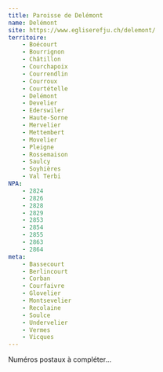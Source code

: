```yaml
---
title: Paroisse de Delémont
name: Delémont
site: https://www.egliserefju.ch/delemont/
territoire:
    - Boécourt
    - Bourrignon
    - Châtillon
    - Courchapoix
    - Courrendlin
    - Courroux
    - Courtételle
    - Delémont
    - Develier
    - Ederswiler
    - Haute-Sorne
    - Mervelier
    - Mettembert
    - Movelier
    - Pleigne
    - Rossemaison
    - Saulcy
    - Soyhières
    - Val Terbi
NPA:
    - 2824
    - 2826
    - 2828
    - 2829
    - 2853
    - 2854
    - 2855
    - 2863
    - 2864
meta:
    - Bassecourt
    - Berlincourt
    - Corban
    - Courfaivre
    - Glovelier
    - Montsevelier
    - Recolaine
    - Soulce
    - Undervelier
    - Vermes
    - Vicques
---
```


Numéros postaux à compléter...